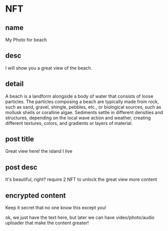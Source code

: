 # NFT

## name

My Photo for beach

## desc

I will show you a great view of the beach.

## detail

A beach is a landform alongside a body of water that consists of loose particles. The particles composing a beach are typically made from rock, such as sand, gravel, shingle, pebbles, etc., or biological sources, such as mollusk shells or coralline algae. Sediments settle in different densities and structures, depending on the local wave action and weather, creating different textures, colors, and gradients or layers of material.

## post title

Great view here! the island I live

## post desc

It's beautiful, right? require 2 NFT to unlock the great view more content

## encrypted content

Keep it secret that no one know this except you!

ok, we just have the text here, but later we can have video/photo/audio uploader that make the content greater!
